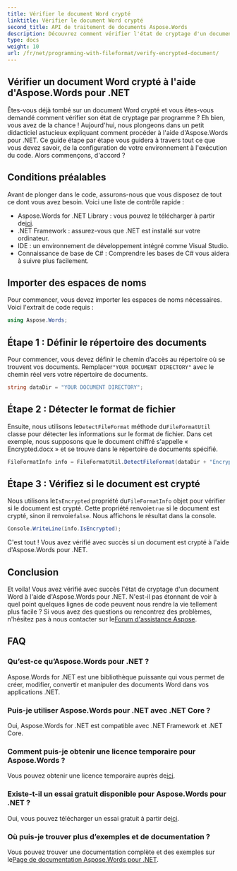 ```yaml
---
title: Vérifier le document Word crypté
linktitle: Vérifier le document Word crypté
second_title: API de traitement de documents Aspose.Words
description: Découvrez comment vérifier l'état de cryptage d'un document Word à l'aide d'Aspose.Words for .NET avec ce guide étape par étape.
type: docs
weight: 10
url: /fr/net/programming-with-fileformat/verify-encrypted-document/
---
```

## Vérifier un document Word crypté à l'aide d'Aspose.Words pour .NET

 Êtes-vous déjà tombé sur un document Word crypté et vous êtes-vous demandé comment vérifier son état de cryptage par programme ? Eh bien, vous avez de la chance ! Aujourd'hui, nous plongeons dans un petit didacticiel astucieux expliquant comment procéder à l'aide d'Aspose.Words pour .NET. Ce guide étape par étape vous guidera à travers tout ce que vous devez savoir, de la configuration de votre environnement à l'exécution du code. Alors commençons, d'accord ?

## Conditions préalables

Avant de plonger dans le code, assurons-nous que vous disposez de tout ce dont vous avez besoin. Voici une liste de contrôle rapide :

-  Aspose.Words for .NET Library : vous pouvez le télécharger à partir de[ici](https://releases.aspose.com/words/net/).
- .NET Framework : assurez-vous que .NET est installé sur votre ordinateur.
- IDE : un environnement de développement intégré comme Visual Studio.
- Connaissance de base de C# : Comprendre les bases de C# vous aidera à suivre plus facilement.

## Importer des espaces de noms

Pour commencer, vous devez importer les espaces de noms nécessaires. Voici l'extrait de code requis :

```csharp
using Aspose.Words;
```

## Étape 1 : Définir le répertoire des documents

 Pour commencer, vous devez définir le chemin d’accès au répertoire où se trouvent vos documents. Remplacer`"YOUR DOCUMENT DIRECTORY"` avec le chemin réel vers votre répertoire de documents.

```csharp
string dataDir = "YOUR DOCUMENT DIRECTORY";
```

## Étape 2 : Détecter le format de fichier

 Ensuite, nous utilisons le`DetectFileFormat` méthode du`FileFormatUtil` classe pour détecter les informations sur le format de fichier. Dans cet exemple, nous supposons que le document chiffré s'appelle « Encrypted.docx » et se trouve dans le répertoire de documents spécifié.

```csharp
FileFormatInfo info = FileFormatUtil.DetectFileFormat(dataDir + "Encrypted.docx");
```

## Étape 3 : Vérifiez si le document est crypté

 Nous utilisons le`IsEncrypted` propriété du`FileFormatInfo` objet pour vérifier si le document est crypté. Cette propriété renvoie`true` si le document est crypté, sinon il renvoie`false`. Nous affichons le résultat dans la console.

```csharp
Console.WriteLine(info.IsEncrypted);
```

C'est tout ! Vous avez vérifié avec succès si un document est crypté à l'aide d'Aspose.Words pour .NET.

## Conclusion

 Et voila! Vous avez vérifié avec succès l'état de cryptage d'un document Word à l'aide d'Aspose.Words pour .NET. N'est-il pas étonnant de voir à quel point quelques lignes de code peuvent nous rendre la vie tellement plus facile ? Si vous avez des questions ou rencontrez des problèmes, n'hésitez pas à nous contacter sur le[Forum d'assistance Aspose](https://forum.aspose.com/c/words/8).

## FAQ

### Qu’est-ce qu’Aspose.Words pour .NET ?
Aspose.Words for .NET est une bibliothèque puissante qui vous permet de créer, modifier, convertir et manipuler des documents Word dans vos applications .NET.

### Puis-je utiliser Aspose.Words pour .NET avec .NET Core ?
Oui, Aspose.Words for .NET est compatible avec .NET Framework et .NET Core.

### Comment puis-je obtenir une licence temporaire pour Aspose.Words ?
 Vous pouvez obtenir une licence temporaire auprès de[ici](https://purchase.aspose.com/temporary-license/).

### Existe-t-il un essai gratuit disponible pour Aspose.Words pour .NET ?
 Oui, vous pouvez télécharger un essai gratuit à partir de[ici](https://releases.aspose.com/).

### Où puis-je trouver plus d’exemples et de documentation ?
 Vous pouvez trouver une documentation complète et des exemples sur le[Page de documentation Aspose.Words pour .NET](https://reference.aspose.com/words/net/).